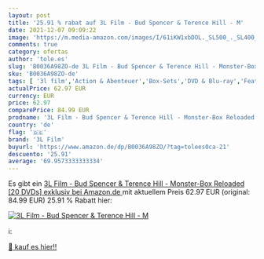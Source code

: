 ```yaml
---
layout: post
title: '25.91 % rabat auf 3L Film - Bud Spencer & Terence Hill - M'
date: 2021-12-07 09:09:22
image: 'https://m.media-amazon.com/images/I/61iKW1xbDOL._SL500_._SL400_.jpg'
comments: true
category: ofertas
author: 'tole.es'
slug: 'B0036A98ZO-de 3L Film - Bud Spencer & Terence Hill - Monster-Box...'
sku: 'B0036A98ZO-de'
tags: [ '3l film','Action & Abenteuer','Box-Sets','DVD & Blu-ray','Featured Categories','Filme','Komödie & Unterhaltung','Krimi','Thriller','Western', ]
actualPrice: 62.97 EUR
currency: EUR
price: 62.97
comparePrice: 84.99 EUR
prodname: '3L Film - Bud Spencer & Terence Hill - Monster-Box Reloaded [20 DVDs]  exklusiv bei Amazon.de '
country: 'de'
flag: '🇩🇪'
brand: '3L Film'
buyurl: 'https://www.amazon.de/dp/B0036A98ZO/?tag=tolees0ca-21'
descuento: '25.91'
average: '69.9573333333334'
---
```


Es gibt ein [3L Film - Bud Spencer & Terence Hill - Monster-Box Reloaded [20 DVDs]  exklusiv bei Amazon.de ](https://www.amazon.de/dp/B0036A98ZO/?tag=tolees0ca-21) mit aktuellem Preis 62.97 EUR (original: 84.99 EUR) 25.91 % Rabatt hier:

[![3L Film - Bud Spencer & Terence Hill - M](https://m.media-amazon.com/images/I/61iKW1xbDOL._SL500_._SL400_.jpg)](https://www.amazon.de/dp/B0036A98ZO/?tag=tolees0ca-21)

ℹ️:


[🛒 kauf es hier!!](https://www.amazon.de/dp/B0036A98ZO/?tag=tolees0ca-21)
